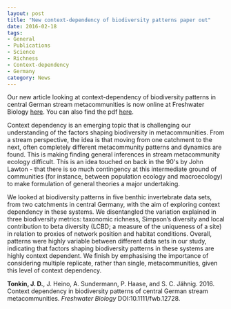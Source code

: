 ```yaml
---
layout: post
title: "New context-dependency of biodiversity patterns paper out"
date: 2016-02-18
tags:
- General
- Publications
- Science
- Richness
- Context-dependency
- Germany
category: News
---
```


Our new article looking at context-dependency of biodiversity patterns in central German stream metacommunities is now online at Freshwater Biology [here](http://dx.doi.org/10.1111/fwb.12728). You can also find the pdf [here](http://jdtonkin.github.io/publications/).


Context dependency is an emerging topic that is challenging our understanding of the factors shaping biodiversity in metacommunities. From a stream perspective, the idea is that moving from one catchment to the next, often completely different metacommunity patterns and dynamics are found. This is making finding general inferences in stream metacommunity ecology difficult. This is an idea touched on back in the 90's by John Lawton - that there is so much contingency at this intermediate ground of communities (for instance, between population ecology and macroecology) to make formulation of general theories a major undertaking.

We looked at biodiversity patterns in five benthic invertebrate data sets, from two catchments in central Germany, with the aim of exploring context dependency in these systems. We disentangled the variation explained in three biodiversity metrics: taxonomic richness, Simpson’s diversity and local contribution to beta diversity (LCBD; a measure of the uniqueness of a site) in relation to proxies of network position and habitat conditions. Overall, patterns were highly variable between different data sets in our study, indicating that factors shaping biodiversity patterns in these systems are highly context dependent. We finish by emphasising the importance of considering multiple replicate, rather than single, metacommunities, given this level of context dependency.

**Tonkin, J. D.**, J. Heino, A. Sundermann, P. Haase, and S. C. Jähnig. 2016. Context dependency in biodiversity patterns of central German stream metacommunities. *Freshwater Biology* DOI:10.1111/fwb.12728.
